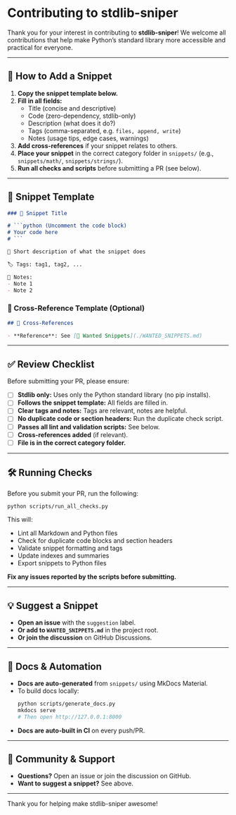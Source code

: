 # Contributing to stdlib-sniper

Thank you for your interest in contributing to **stdlib-sniper**! We welcome all contributions that help make Python’s standard library more accessible and practical for everyone.

---

## 🧩 How to Add a Snippet

1. **Copy the snippet template below.**
2. **Fill in all fields:**
   - Title (concise and descriptive)
   - Code (zero-dependency, stdlib-only)
   - Description (what does it do?)
   - Tags (comma-separated, e.g. `files, append, write`)
   - Notes (usage tips, edge cases, warnings)
3. **Add cross-references** if your snippet relates to others.
4. **Place your snippet** in the correct category folder in `snippets/` (e.g., `snippets/math/`, `snippets/strings/`).
5. **Run all checks and scripts** before submitting a PR (see below).

---

## 🧩 Snippet Template

```markdown
### 🧩 Snippet Title

# ```python (Uncomment the code block)
# Your code here
# ```

📂 Short description of what the snippet does

🏷️ Tags: tag1, tag2, ...

📝 Notes:
- Note 1
- Note 2
```

### 🔗 Cross-Reference Template (Optional)

```markdown
## 🔗 Cross-References

- **Reference**: See [📂 Wanted Snippets](./WANTED_SNIPPETS.md)
```

---

## ✅ Review Checklist

Before submitting your PR, please ensure:

- [ ] **Stdlib only:** Uses only the Python standard library (no pip installs).
- [ ] **Follows the snippet template:** All fields are filled in.
- [ ] **Clear tags and notes:** Tags are relevant, notes are helpful.
- [ ] **No duplicate code or section headers:** Run the duplicate check script.
- [ ] **Passes all lint and validation scripts:** See below.
- [ ] **Cross-references added** (if relevant).
- [ ] **File is in the correct category folder.**

---

## 🛠️ Running Checks

Before you submit your PR, run the following:

```sh
python scripts/run_all_checks.py
```

This will:
- Lint all Markdown and Python files
- Check for duplicate code blocks and section headers
- Validate snippet formatting and tags
- Update indexes and summaries
- Export snippets to Python files

**Fix any issues reported by the scripts before submitting.**

---

## 💡 Suggest a Snippet

- **Open an issue** with the `suggestion` label.
- **Or add to `WANTED_SNIPPETS.md`** in the project root.
- **Or join the discussion** on GitHub Discussions.

---

## 📝 Docs & Automation

- **Docs are auto-generated** from `snippets/` using MkDocs Material.
- To build docs locally:
  ```sh
  python scripts/generate_docs.py
  mkdocs serve
  # Then open http://127.0.0.1:8000
  ```
- **Docs are auto-built in CI** on every push/PR.

---

## 🤝 Community & Support

- **Questions?** Open an issue or join the discussion on GitHub.
- **Want to suggest a snippet?** See above.

---

Thank you for helping make stdlib-sniper awesome!
